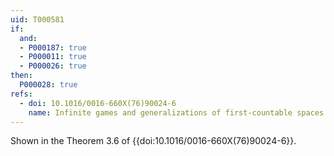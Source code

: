 ```yaml
---
uid: T000581
if:
  and:
  - P000187: true
  - P000011: true
  - P000026: true
then:
  P000028: true
refs:
  - doi: 10.1016/0016-660X(76)90024-6
    name: Infinite games and generalizations of first-countable spaces (Gruenhage)
---
```


Shown in the Theorem 3.6 of {{doi:10.1016/0016-660X(76)90024-6}}.
